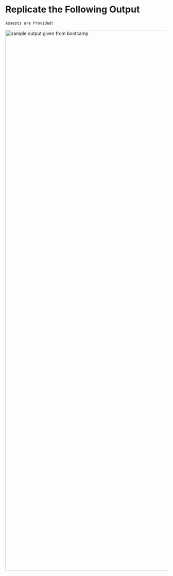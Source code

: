 # Replicate the Following Output

`Assests are Provided!`

<img width="1680" alt="sample output given from bootcamp" src="https://user-images.githubusercontent.com/45428643/227725752-3a56d859-a980-4f60-bca5-e7a6cec3d15d.png">


